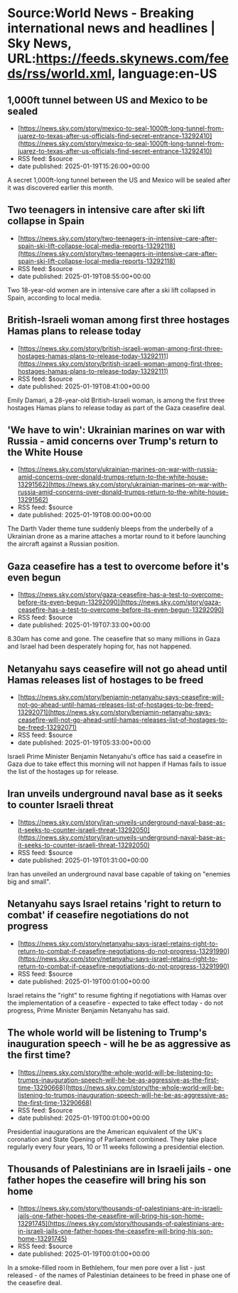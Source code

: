 # Source:World News - Breaking international news and headlines | Sky News, URL:https://feeds.skynews.com/feeds/rss/world.xml, language:en-US

## 1,000ft tunnel between US and Mexico to be sealed
 - [https://news.sky.com/story/mexico-to-seal-1000ft-long-tunnel-from-juarez-to-texas-after-us-officials-find-secret-entrance-13292410](https://news.sky.com/story/mexico-to-seal-1000ft-long-tunnel-from-juarez-to-texas-after-us-officials-find-secret-entrance-13292410)
 - RSS feed: $source
 - date published: 2025-01-19T15:26:00+00:00

A secret 1,000ft-long tunnel between the US and Mexico will be sealed after it was discovered earlier this month.

## Two teenagers in intensive care after ski lift collapse in Spain
 - [https://news.sky.com/story/two-teenagers-in-intensive-care-after-spain-ski-lift-collapse-local-media-reports-13292118](https://news.sky.com/story/two-teenagers-in-intensive-care-after-spain-ski-lift-collapse-local-media-reports-13292118)
 - RSS feed: $source
 - date published: 2025-01-19T08:55:00+00:00

Two 18-year-old women are in intensive care after a ski lift collapsed in Spain, according to local media.

## British-Israeli woman among first three hostages Hamas plans to release today
 - [https://news.sky.com/story/british-israeli-woman-among-first-three-hostages-hamas-plans-to-release-today-13292111](https://news.sky.com/story/british-israeli-woman-among-first-three-hostages-hamas-plans-to-release-today-13292111)
 - RSS feed: $source
 - date published: 2025-01-19T08:41:00+00:00

Emily Damari, a 28-year-old British-Israeli woman, is among the first three hostages Hamas plans to release today as part of the Gaza ceasefire deal.

## 'We have to win': Ukrainian marines on war with Russia - amid concerns over Trump's return to the White House
 - [https://news.sky.com/story/ukrainian-marines-on-war-with-russia-amid-concerns-over-donald-trumps-return-to-the-white-house-13291562](https://news.sky.com/story/ukrainian-marines-on-war-with-russia-amid-concerns-over-donald-trumps-return-to-the-white-house-13291562)
 - RSS feed: $source
 - date published: 2025-01-19T08:00:00+00:00

The Darth Vader theme tune suddenly bleeps from the underbelly of a Ukrainian drone as a marine attaches a mortar round to it before launching the aircraft against a Russian position.

## Gaza ceasefire has a test to overcome before it's even begun
 - [https://news.sky.com/story/gaza-ceasefire-has-a-test-to-overcome-before-its-even-begun-13292090](https://news.sky.com/story/gaza-ceasefire-has-a-test-to-overcome-before-its-even-begun-13292090)
 - RSS feed: $source
 - date published: 2025-01-19T07:33:00+00:00

8.30am has come and gone. The ceasefire that so many millions in Gaza and Israel had been desperately hoping for, has not happened.

## Netanyahu says ceasefire will not go ahead until Hamas releases list of hostages to be freed
 - [https://news.sky.com/story/benjamin-netanyahu-says-ceasefire-will-not-go-ahead-until-hamas-releases-list-of-hostages-to-be-freed-13292071](https://news.sky.com/story/benjamin-netanyahu-says-ceasefire-will-not-go-ahead-until-hamas-releases-list-of-hostages-to-be-freed-13292071)
 - RSS feed: $source
 - date published: 2025-01-19T05:33:00+00:00

Israeli Prime Minister Benjamin Netanyahu's office has said a ceasefire in Gaza due to take effect this morning will not happen if Hamas fails to issue the list of the hostages up for release.

## Iran unveils underground naval base as it seeks to counter Israeli threat
 - [https://news.sky.com/story/iran-unveils-underground-naval-base-as-it-seeks-to-counter-israeli-threat-13292050](https://news.sky.com/story/iran-unveils-underground-naval-base-as-it-seeks-to-counter-israeli-threat-13292050)
 - RSS feed: $source
 - date published: 2025-01-19T01:31:00+00:00

Iran has unveiled an underground naval base capable of taking on "enemies big and small".

## Netanyahu says Israel retains 'right to return to combat' if ceasefire negotiations do not progress
 - [https://news.sky.com/story/netanyahu-says-israel-retains-right-to-return-to-combat-if-ceasefire-negotiations-do-not-progress-13291990](https://news.sky.com/story/netanyahu-says-israel-retains-right-to-return-to-combat-if-ceasefire-negotiations-do-not-progress-13291990)
 - RSS feed: $source
 - date published: 2025-01-19T00:01:00+00:00

Israel retains the "right" to resume fighting if negotiations with Hamas over the implementation of a ceasefire - expected to take effect today - do not progress, Prime Minister Benjamin Netanyahu has said.

## The whole world will be listening to Trump's inauguration speech - will he be as aggressive as the first time?
 - [https://news.sky.com/story/the-whole-world-will-be-listening-to-trumps-inauguration-speech-will-he-be-as-aggressive-as-the-first-time-13290668](https://news.sky.com/story/the-whole-world-will-be-listening-to-trumps-inauguration-speech-will-he-be-as-aggressive-as-the-first-time-13290668)
 - RSS feed: $source
 - date published: 2025-01-19T00:01:00+00:00

Presidential inaugurations are the American equivalent of the UK's coronation and State Opening of Parliament combined. They take place regularly every four years, 10 or 11 weeks following a presidential election.

## Thousands of Palestinians are in Israeli jails - one father hopes the ceasefire will bring his son home
 - [https://news.sky.com/story/thousands-of-palestinians-are-in-israeli-jails-one-father-hopes-the-ceasefire-will-bring-his-son-home-13291745](https://news.sky.com/story/thousands-of-palestinians-are-in-israeli-jails-one-father-hopes-the-ceasefire-will-bring-his-son-home-13291745)
 - RSS feed: $source
 - date published: 2025-01-19T00:01:00+00:00

In a smoke-filled room in Bethlehem, four men pore over a list - just released - of the names of Palestinian detainees to be freed in phase one of the ceasefire deal.

